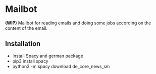 # Mailbot
**(WIP)**
Mailbot for reading emails and doing some jobs according on the content of the email. 
  
  
## Installation
- Install Spacy and german package
- pip3 install spacy
- python3 -m spacy download de_core_news_sm
